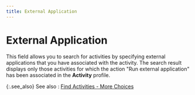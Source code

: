 ```yaml
---
title: External Application
---
```


# External Application


This field allows you to search for activities by specifying external  applications that you have associated with the activity. The search result  displays only those activities for which the action "Run external  application" has been associated in the **Activity**  profile.


{:.see_also}
See also
: [Find  Activities - More Choices]({{site.crm_baseurl}}/standard-crm/bam/activity/find-function/find-activities/find_activities_more_choices.html)
